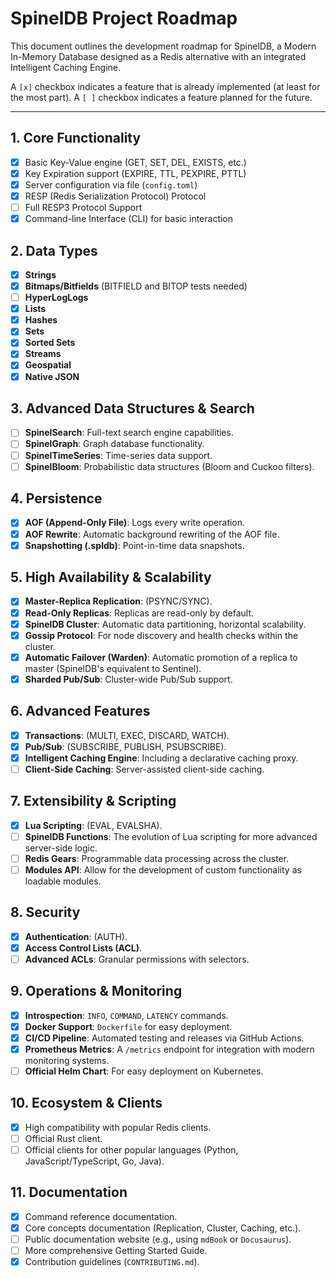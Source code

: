 # SpinelDB Project Roadmap

This document outlines the development roadmap for SpinelDB, a Modern In-Memory Database designed as a Redis alternative with an integrated Intelligent Caching Engine.

A `[x]` checkbox indicates a feature that is already implemented (at least for the most part). A `[ ]` checkbox indicates a feature planned for the future.

---

## 1. Core Functionality

- [x] Basic Key-Value engine (GET, SET, DEL, EXISTS, etc.)
- [x] Key Expiration support (EXPIRE, TTL, PEXPIRE, PTTL)
- [x] Server configuration via file (`config.toml`)
- [x] RESP (Redis Serialization Protocol) Protocol
- [ ] Full RESP3 Protocol Support
- [x] Command-line Interface (CLI) for basic interaction

## 2. Data Types

- [x] **Strings**
- [x] **Bitmaps/Bitfields** (BITFIELD and BITOP tests needed)
- [ ] **HyperLogLogs**
- [x] **Lists**
- [x] **Hashes**
- [x] **Sets**
- [x] **Sorted Sets**
- [x] **Streams**
- [x] **Geospatial**
- [x] **Native JSON**

## 3. Advanced Data Structures & Search

- [ ] **SpinelSearch**: Full-text search engine capabilities.
- [ ] **SpinelGraph**: Graph database functionality.
- [ ] **SpinelTimeSeries**: Time-series data support.
- [ ] **SpinelBloom**: Probabilistic data structures (Bloom and Cuckoo filters).

## 4. Persistence

- [x] **AOF (Append-Only File)**: Logs every write operation.
- [x] **AOF Rewrite**: Automatic background rewriting of the AOF file.
- [x] **Snapshotting (.spldb)**: Point-in-time data snapshots.

## 5. High Availability & Scalability

- [x] **Master-Replica Replication**: (PSYNC/SYNC).
- [x] **Read-Only Replicas**: Replicas are read-only by default.
- [x] **SpinelDB Cluster**: Automatic data partitioning, horizontal scalability.
- [x] **Gossip Protocol**: For node discovery and health checks within the cluster.
- [x] **Automatic Failover (Warden)**: Automatic promotion of a replica to master (SpinelDB's equivalent to Sentinel).
- [x] **Sharded Pub/Sub**: Cluster-wide Pub/Sub support.

## 6. Advanced Features

- [x] **Transactions**: (MULTI, EXEC, DISCARD, WATCH).
- [x] **Pub/Sub**: (SUBSCRIBE, PUBLISH, PSUBSCRIBE).
- [x] **Intelligent Caching Engine**: Including a declarative caching proxy.
- [ ] **Client-Side Caching**: Server-assisted client-side caching.

## 7. Extensibility & Scripting

- [x] **Lua Scripting**: (EVAL, EVALSHA).
- [ ] **SpinelDB Functions**: The evolution of Lua scripting for more advanced server-side logic.
- [ ] **Redis Gears**: Programmable data processing across the cluster.
- [ ] **Modules API**: Allow for the development of custom functionality as loadable modules.

## 8. Security

- [x] **Authentication**: (AUTH).
- [x] **Access Control Lists (ACL)**.
- [ ] **Advanced ACLs**: Granular permissions with selectors.

## 9. Operations & Monitoring

- [x] **Introspection**: `INFO`, `COMMAND`, `LATENCY` commands.
- [x] **Docker Support**: `Dockerfile` for easy deployment.
- [x] **CI/CD Pipeline**: Automated testing and releases via GitHub Actions.
- [x] **Prometheus Metrics**: A `/metrics` endpoint for integration with modern monitoring systems.
- [ ] **Official Helm Chart**: For easy deployment on Kubernetes.

## 10. Ecosystem & Clients

- [x] High compatibility with popular Redis clients.
- [ ] Official Rust client.
- [ ] Official clients for other popular languages (Python, JavaScript/TypeScript, Go, Java).

## 11. Documentation

- [x] Command reference documentation.
- [x] Core concepts documentation (Replication, Cluster, Caching, etc.).
- [ ] Public documentation website (e.g., using `mdBook` or `Docusaurus`).
- [ ] More comprehensive Getting Started Guide.
- [x] Contribution guidelines (`CONTRIBUTING.md`).